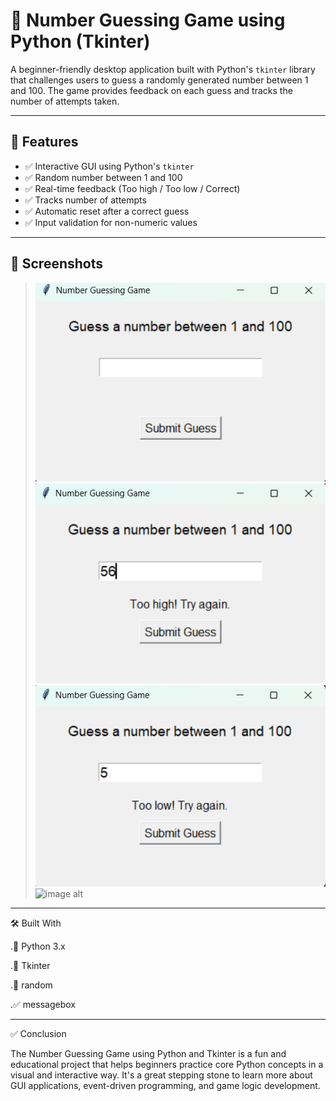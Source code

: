 # 🎯 Number Guessing Game using Python (Tkinter)

A beginner-friendly desktop application built with Python's `tkinter` library that challenges users to guess a randomly generated number between 1 and 100. The game provides feedback on each guess and tracks the number of attempts taken.

---

## 📌 Features

- ✅ Interactive GUI using Python's `tkinter`
- ✅ Random number between 1 and 100
- ✅ Real-time feedback (Too high / Too low / Correct)
- ✅ Tracks number of attempts
- ✅ Automatic reset after a correct guess
- ✅ Input validation for non-numeric values

---

## 📸 Screenshots

>![image alt](https://github.com/HarshaRaj165/Number_Guessing_Game_Using_Python/blob/93c25a28a7d3187a22acc4384aea813fd8248c54/Screenshot%20.png)
>![image alt](https://github.com/HarshaRaj165/Number_Guessing_Game_Using_Python/blob/8e38b5126ba5d7bd98f795aaa6f403c314c1dd15/Screenshot_TooHigh.png)
> ![image alt](https://github.com/HarshaRaj165/Number_Guessing_Game_Using_Python/blob/3a63fa85db19eed54d7e4c9a8fb708696756cf67/Screenshot_TooLow.png)
>![image alt]()

---

🛠️ Built With

.🐍 Python 3.x

.🎨 Tkinter

.🎲 random

.✅ messagebox

---

✅ Conclusion

The Number Guessing Game using Python and Tkinter is a fun and educational project that helps beginners practice core Python concepts in a visual and interactive way. It's a great stepping stone to learn more about GUI applications, event-driven programming, and game logic development.
